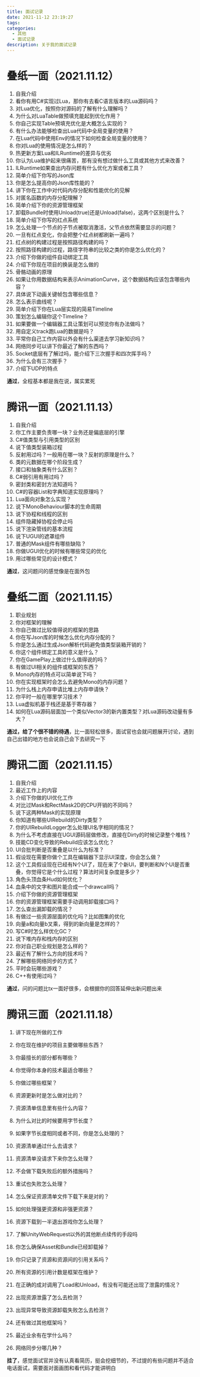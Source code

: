 ```yaml
---
title: 面试记录
date: 2021-11-12 23:19:27
tags:
categories: 
  - 其他
  - 面试记录
description: 关于我的面试记录
---
```


# 叠纸一面（2021.11.12）

1. 自我介绍
2. 看你有用C#实现过Lua，那你有去看C语言版本的Lua源码吗？
3. 对Lua优化，按照你对源码的了解有什么理解吗？
4. 为什么对LuaTable做预填充能起到优化作用？
5. 你自己实现Table预填充优化是大概怎么实现的？
6. 有什么办法能够检查出Lua代码中全局变量的使用？
7. 在Lua代码中使用Env的情况下如何检查全局变量的使用？
8. 你对Lua的使用情况是怎么样的？
9. 热更新方案Lua和ILRuntime的差异与优劣
10. 你认为Lua维护起来很痛苦，那有没有想过做什么工具或其他方式来改善？
11. ILRuntime如果查出内存问题有什么优化方案或者工具？
12. 简单介绍下你写的Json库
13. 你是怎么提高你的Json库性能的？
14. 讲下你在工作中对代码内存分配和性能优化的见解
15. 对匿名函数的内存分配理解？
16. 简单介绍下你的资源管理框架
17. 卸载Bundle时使用Unload(true)还是Unload(false)，这两个区别是什么？
18. 简单介绍下你写的红点系统
19. 怎么处理一个节点的子节点被取消激活，父节点依然需要显示的问题？
20. 一旦有红点变化，你会把整个红点树都刷新一遍吗？
21. 红点树的构建过程是按照路径构建的吗？
22. 按照路径构建的过程，路径字符串的比较之类的你是怎么优化的？
23. 介绍下你做的组件自动绑定工具
24. 介绍下你现在项目的换装是怎么做的
25. 骨骼动画的原理
26. 如果让你用数据结构来表示AnimationCurve，这个数据结构应该包含哪些内容？
27. 具体说下动画关键帧包含哪些信息？
28. 怎么表示曲线呢？
29. 简单介绍下你在Lua层实现的简易Timeline
30. 策划怎么编辑你这个Timeline？
31. 如果要做一个编辑器工具让策划可以预览你有办法做吗？
32. 用自定义track跑Lua的数据是吗？
33. 平常你自己工作内容以外会有什么渠道去学习新知识吗？
34. 网络同步可以讲下你最近了解的东西吗？
35. Socket底层有了解过吗，能介绍下三次握手和四次挥手吗？
36. 为什么会有三次握手？
37. 介绍下UDP的特点



**通过**，全程基本都是我在说，属实累死



# 腾讯一面（2021.11.13）

1. 自我介绍
2. 你工作主要负责哪一块？业务还是偏底层的引擎
3. C#值类型与引用类型的区别
4. 说下值类型装箱过程
5. 反射用过吗？一般用在哪一块？反射的原理是什么？
6. 类的元数据在哪个阶段生成？
7. 接口和抽象类有什么区别？
8. C#弱引用有用过吗？
9. 密封类和密封方法知道吗？
10. C#的容器List和字典知道实现原理吗？
11. Lua面向对象怎么实现？
12. 说下MonoBehaviour脚本的生命周期
13. 说下协程和线程的区别
14. 组件隐藏掉协程会停止吗
15. 说下渲染管线的基本流程
16. 说下UGUI的遮罩组件
17. 普通的Mask组件有哪些缺陷？
18. 你做UGUI优化的时候有哪些常见的优化
19. 用过哪些常见的设计模式？

**通过**，这问题问的感觉像是在面外包



# 叠纸二面（2021.11.15）

1. 职业规划
2. 你对框架的理解
3. 你自己做过比较值得说的框架的思路
4. 你在写Json库的时候怎么优化内存分配的？
5. 你是怎么通过生成Json解析代码避免值类型装箱开销的？
6. 你这个组件绑定工具的意义是什么？
7. 你在GamePlay上做过什么值得说的吗？
8. 有做过UI相关的组件或框架的东西？
9. Mono内存的特点可以简单说下吗？
10. 你在实现框架时会怎么去避免Mono的内存问题？
11. 为什么栈上内存申请比堆上内存申请快？
12. 你平时一般在哪里学习技术？
13. Lua虚拟机基于栈还是基于寄存器？
14. 如何在Lua源码层面加一个类似Vector3的新内置类型？对Lua源码改动量有多大？

**通过，给了个很不错的待遇**，比一面轻松很多，面试官也会就问题展开讨论，遇到自己出错的地方也会说自己会下去研究一下



# 腾讯二面（2021.11.15）

1. 自我介绍
2. 最近工作上的内容
3. 介绍下你做的UI优化工作
4. 对比过Mask和RectMask2D的CPU开销的不同吗？
5. 说下这两种Mask的实现原理
6. 你知道有哪些UIRebuild的Dirty类型？
7. 你的UIRebuildLogger怎么处理UI名字相同的情况？
8. 为什么不考虑直接在UGUI源码层做修改，直接在Dirty的时候记录整个堆栈？
9. 技能CD变化导致的Rebuild应该怎么优化？
10. UI合批判断是否重叠是以什么为标准？
11. 假设现在需要你做个工具在编辑器下显示UI深度，你会怎么做？
12. 这个工具假设现在已经有N个UI了，现在来了个新UI，要判断和N个UI是否重叠，你觉得它是个什么过程？算法时间复杂度是多少？
13. 角色头顶血条Hud如何优化？
14. 血条中的文字和图片能合成一个drawcall吗？
15. 介绍下你做的资源管理框架
16. 你的资源管理框架需要手动调用卸载接口吗？
17. 怎么查出漏卸载的情况？
18. 有做过一些资源层面的优化吗？比如图集的优化
19. 向量a和向量b叉乘，得到的新向量是怎样的？
20. 写C#时怎么样优化GC？
21. 说下堆内存和栈内存的区别
22. 你对自己职业规划是怎么样的？
23. 最近有了解什么方向的技术吗？
24. 了解哪些网络同步的方式？
25. 平时会玩哪些游戏？
26. C++有使用过吗？

**通过**，问的问题比tx一面好很多，会根据你的回答延伸出新问题出来



# 腾讯三面（2021.11.18）

1. 讲下现在所做的工作

2. 你在现在维护的项目主要做哪些东西？

3. 你最擅长的部分都有哪些？

4. 你觉得你本身的技术最适合哪些？

5. 你做过哪些框架？

6. 资源更新时是怎么做对比的？

7. 资源清单信息里有些什么内容？

8. 为什么对比的时候要用字节长度？

9. 如果字节长度相同或者不同，你是怎么处理的？

10. 资源清单通过什么去请求？

11. 资源清单没请求下来你怎么处理？

12. 不会做下载失败后的额外措施吗？

13. 重试也失败怎么处理？

14. 怎么保证资源清单文件下载下来是对的？

15. 如何处理强更资源和非强更资源？

16. 资源下载到一半退出游戏你怎么处理？

17. 了解UnityWebRequest以外的其他断点续传的手段吗

18. 你怎么确保Asset和Bundle已经卸载掉？

19. 你只记录了资源和资源间的引用关系吗？

20. 所有资源的引用计数是框架在维护？

21. 在正确的成对调用了Load和Unload，有没有可能还出现了泄露的情况？

22. 出现资源泄露了怎么去检测？

23. 出现异常导致资源卸载失败怎么去检测？

24. 还有做过其他框架吗？

25. 最近业余有在学什么吗？

26. 网络同步分哪几种？

    

**挂了**，感觉面试官并没有认真看简历，挺会挖细节的，不过提的有些问题并不适合电话面试，需要面对面画图和看代码才能讲明白


